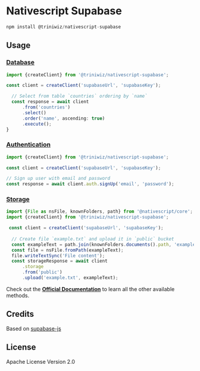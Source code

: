 # Nativescript Supabase

```javascript
npm install @triniwiz/nativescript-supabase
```

## Usage

### [Database](https://supabase.io/docs/guides/database)

```ts
import {createClient} from '@triniwiz/nativescript-supabase';

const client = createClient('supabaseUrl', 'supabaseKey');

  // Select from table `countries` ordering by `name`
  const response = await client
      .from('countries')
      .select()
      .order('name', ascending: true)
      .execute();
}
```

### [Authentication](https://supabase.io/docs/guides/auth)

```ts
import {createClient} from '@triniwiz/nativescript-supabase';

const client = createClient('supabaseUrl', 'supabaseKey');

// Sign up user with email and password
const response = await client.auth.signUp('email', 'password');
```



### [Storage](https://supabase.io/docs/guides/storage)

```ts
import {File as nsFile, knownFolders, path} from '@nativescript/core';
import {createClient} from '@triniwiz/nativescript-supabase';

 const client = createClient('supabaseUrl', 'supabaseKey');
  
  // Create file `example.txt` and upload it in `public` bucket
  const exampleText = path.join(knownFolders.documents().path, 'example.txt');
  const file = nsFile.fromPath(exampleText);
  file.writeTextSync('File content');
  const storageResponse = await client
      .storage
      .from('public')
      .upload('example.txt', exampleText);
```



Check out the [**Official Documentation**](https://supabase.io/docs/gotrue/client/initializing) to learn all the other available methods.

## Credits

Based on [supabase-js](https://github.com/supabase/supabase-js)

## License

Apache License Version 2.0
